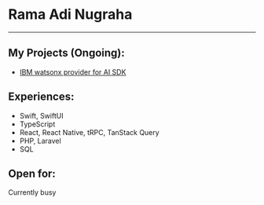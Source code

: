 # Rama Adi Nugraha
---

## My Projects (Ongoing):
- [IBM watsonx provider for AI SDK](https://www.npmjs.com/package/@rama-adi/watsonx-unofficial-ai-provider?activeTab=readme)

## Experiences:
- Swift, SwiftUI
- TypeScript
- React, React Native, tRPC, TanStack Query
- PHP, Laravel
- SQL

## Open for:
Currently busy
